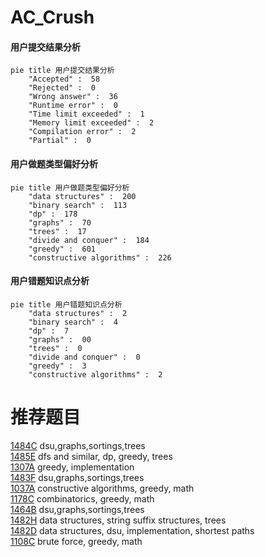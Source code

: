 # AC_Crush

<!-- tabs:start -->



#### **用户提交结果分析**

```mermaid
pie title 用户提交结果分析
    "Accepted" :  58
    "Rejected" :  0
    "Wrong answer" :  36
    "Runtime error" :  0
    "Time limit exceeded" :  1
    "Memory limit exceeded" :  2
    "Compilation error" :  2
    "Partial" :  0
```

#### **用户做题类型偏好分析**

```mermaid
pie title 用户做题类型偏好分析
    "data structures" :  200
    "binary search" :  113
    "dp" :  178
    "graphs" :  70
    "trees" :  17
    "divide and conquer" :  184
    "greedy" :  601
    "constructive algorithms" :  226
```
#### **用户错题知识点分析**

```mermaid
pie title 用户错题知识点分析
    "data structures" :  2
    "binary search" :  4
    "dp" :  7
    "graphs" :  00
    "trees" :  0
    "divide and conquer" :  0
    "greedy" :  3
    "constructive algorithms" :  2
```



<!-- tabs:end -->
# 推荐题目
[1484C](https://codeforces.com/contest/1484/problem/C)		dsu,graphs,sortings,trees		  
[1485E](https://codeforces.com/contest/1485/problem/E)		dfs and similar,
                        dp,
                        greedy,
                        trees		  
[1307A](https://codeforces.com/contest/1307/problem/A)		greedy,
                        implementation		  
[1483F](https://codeforces.com/contest/1483/problem/F)		dsu,graphs,sortings,trees		  
[1037A](https://codeforces.com/contest/1037/problem/A)		constructive algorithms,
                        greedy,
                        math		  
[1178C](https://codeforces.com/contest/1178/problem/C)		combinatorics,
                        greedy,
                        math		  
[1464B](https://codeforces.com/contest/1464/problem/B)		dsu,graphs,sortings,trees		  
[1482H](https://codeforces.com/contest/1482/problem/H)		data structures,
                        string suffix structures,
                        trees		  
[1482D](https://codeforces.com/contest/1482/problem/D)		data structures,
                        dsu,
                        implementation,
                        shortest paths		  
[1108C](https://codeforces.com/contest/1108/problem/C)		brute force,
                        greedy,
                        math		  

